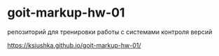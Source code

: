 # goit-markup-hw-01
репозиторий для тренировки работы с системами контроля версий

https://ksiushka.github.io/goit-markup-hw-01/
